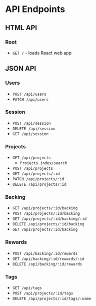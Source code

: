 # API Endpoints

## HTML API

### Root

- `GET /` - loads React web app

## JSON API

### Users

- `POST /api/users`
- `PATCH /api/users`

### Session

- `POST /api/session`
- `DELETE /api/session`
- `GET /api/session`

### Projects

- `GET /api/projects`
  - `Projects index/search`
- `POST /api/projects`
- `GET /api/projects/:id`
- `PATCH /api/projects/:id`
- `DELETE /api/projects/:id`

### Backing

- `GET /api/projects/:id/backing`
- `POST /api/projects/:id/backing`
- `GET /api/projects/:id/backing/:id`
- `DELETE /api/projects/:id/backing`
- `GET /api/projects/:id/backing`
### Rewards

- `POST /api/backing/:id/rewards`
- `GET /api/backing/:id/rewards/:id`
- `DELETE /api/backing/:id/rewards`

### Tags
- `GET /api/tags`
- `POST /api/projects/:id/tags`
- `DELETE /api/projects/:id/tags/:name`
